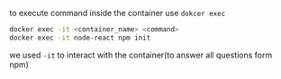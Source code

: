 to execute command inside the container use `dokcer exec`

```Bash
docker exec -it <container_name> <command>
docker exec -it node-react npm init
```

we used `-it` to interact with the container(to answer all questions form npm) 
